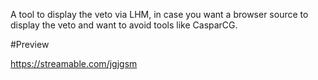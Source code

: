 A tool to display the veto via LHM, in case you want a browser source to display the veto and want to avoid tools like CasparCG.

#Preview

https://streamable.com/jgjgsm
